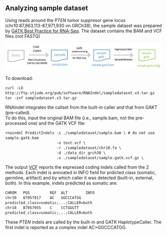 ## Analyzing sample dataset
Using reads around the *PTEN* tumor suppresor gene locus (chr10:87,863,113-87,971,930 on GRCh38), the sample dataset was prepared by [GATK Best Practice for RNA-Seq](https://gatk.broadinstitute.org/hc/en-us/articles/360035531192-RNAseq-short-variant-discovery-SNPs-Indels-). The dataset contains the BAM and VCF files (not FASTQ)<br>


<p align="center">
  <img src="files.JPG"/>
</p>


To download:
```
curl -LO http://ftp.stjude.org/pub/software/RNAIndel/sampledataset.v3.tar.gz
tar -zxf sampledataset.v3.tar.gz
```

RNAIndel integrates the callset from the built-in caller and that from GAKT (pre-called).<br>
To do this, input the original BAM file (i.e., sample.bam, not the pre-processed one) and the GATK VCF file:
```
rnaindel PredictIndels -i ./sampledataset/sample.bam \ # do not use sample.gatk.bam
                       -o test.vcf \
                       -r ./sampledataset/chr10.fa \
                       -d ./data_dir_grch38 \
                       -v ./sampledataset/sample.gatk.vcf.gz \
```

The output [VCF](test.vcf) reports the expressed coding indels called from the 2 methods. Each indel is annoated in INFO field for prdicted class (somatic, germline, artifact) and by which caller it was detected (built-in, external, both). In this example, indels predicted as somatic are:
```
CHROM   POS         REF  ALT        INFO
chr10   87957917    AC   GGCCCATGG  predicted_class=somatic;...;CALLER=both
chr10   87957955    C    CCTGGGTT   predicted_class=somatic;...;CALLER=both
```
These *PTEN* indels are called by the built-in and GATK HaplotypeCaller. The first indel is reported as a complex indel AC>GGCCCATGG. 

